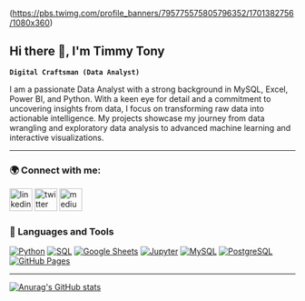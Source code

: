 (https://pbs.twimg.com/profile_banners/795775575805796352/1701382756/1080x360)
## Hi there 👋, I'm Timmy Tony

**`Digital Craftsman (Data Analyst)`**

I am a passionate Data Analyst with a strong background in MySQL, Excel, Power BI, and Python. With a keen eye for detail and a commitment to uncovering insights from data, I focus on transforming raw data into actionable intelligence. My projects showcase my journey from data wrangling and exploratory data analysis to advanced machine learning and interactive visualizations.

---

### 🌍 Connect with me:

[<img src='https://cdn.jsdelivr.net/npm/simple-icons@3.0.1/icons/linkedin.svg' alt='linkedin' height='40'>](https://www.linkedin.com/in/timmytonyy/) 
[<img src='https://cdn.jsdelivr.net/npm/simple-icons@3.0.1/icons/twitter.svg' alt='twitter' height='40'>](https://twitter.com/TimmyTonyY) 
[<img src='https://cdn.jsdelivr.net/npm/simple-icons@3.0.1/icons/medium.svg' alt='medium' height='40'>](https://medium.com/@TimmyTonyY)  

### 🧰 Languages and Tools

</P>

  <a href="https://github.com/search?q=user%3ADenverCoder1+language%3Apython"><img alt="Python" src="https://img.shields.io/badge/Python-14354C.svg?logo=python&logoColor=white"></a>
  <a href="https://github.com/search?q=user%3ADenverCoder1+language%3Asql"><img alt="SQL" src="https://custom-icon-badges.demolab.com/badge/SQL-025E8C.svg?logo=database&logoColor=white"></a>
  <a href="#"><img alt="Google Sheets" src="https://img.shields.io/badge/Sheets-34A853.svg?logo=google%20sheets&logoColor=white"></a>
  <a href="#"><img alt="Jupyter" src="https://img.shields.io/badge/Jupyter-F37626.svg?logo=Jupyter&logoColor=white"></a>
  <a href="#"><img alt="MySQL" src="https://img.shields.io/badge/MySQL-00f.svg?logo=mysql&logoColor=white"></a>
  <a href="#"><img alt="PostgreSQL" src ="https://img.shields.io/badge/PostgreSQL-316192.svg?logo=postgresql&logoColor=white"></a>
  <a href="#"><img alt="GitHub Pages" src="https://img.shields.io/badge/GitHub%20Pages-327FC7.svg?logo=github&logoColor=white"></a>

</p>

---

[![Anurag's GitHub stats](https://github-readme-stats.vercel.app/api?username=TimmyTonyY)](https://github.com/anuraghazra/github-readme-stats)

